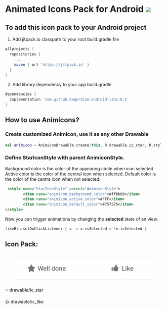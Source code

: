 # Animated Icons Pack for Android   [![](https://jitpack.io/v/degordian/android-libs.svg)](https://jitpack.io/#degordian/android-libs)

## To add this icon pack to your Android project

1. Add jitpack.io classpath to your root build.gradle file

```gradle
allprojects {
  repositories {
    ...
    maven { url 'https://jitpack.io' }
  }
}
```

2. Add library dependency to your app build.gradle

```gradle
dependencies {
  implementation 'com.github.degordian:android-libs:0.1'
}
```

## How to use Animicons?

### Create customized Animicon, use it as any other Drawable
```kotlin
val animicon = AnimiconDrawable.create(this, R.drawable.ic_star, R.style.StarIconStyle)
```

### Define StarIconStyle with parent AnimiconStyle.
Background color is the color of the appearing circle when icon selected.
Active color is the color of the central icon when selected.
Default color is the color of the centra icon when not selected.

```xml
 <style name="StarIconStyle" parent="AnimiconStyle">
        <item name="animicon_background_color">#ffbb00</item>
        <item name="animicon_active_color">#FFF</item>
        <item name="animicon_default_color">#757575</item>
</style>
```

Now you can trigger animations by changing the <b>selected</b> state of an view.
  
```kotlin
likeBtn.setOnClickListener { v -> v.isSelected = !v.isSelected }
```
 
 
 ## Icon Pack:
 
 ![](static/like_star_animation.gif)
 
 :star: drawable/ic_star
 
 :thumbsup: drawable/ic_like

